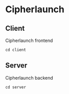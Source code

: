 # Cipherlaunch
## Client
Cipherlaunch frontend
```
cd client
```
## Server
Cipherlaunch backend
```
cd server
```
